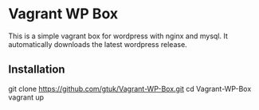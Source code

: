 Vagrant WP Box
=================

This is a simple vagrant box for wordpress with nginx and mysql.
It automatically downloads the latest wordpress release.

## Installation

git clone https://github.com/gtuk/Vagrant-WP-Box.git
cd Vagrant-WP-Box
vagrant up